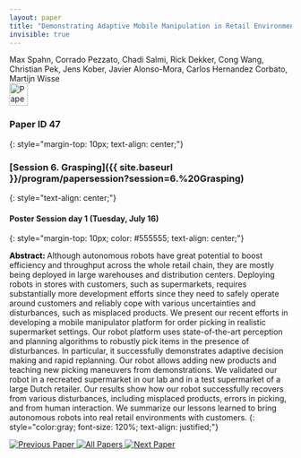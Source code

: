 ```yaml
---
layout: paper
title: "Demonstrating Adaptive Mobile Manipulation in Retail Environments"
invisible: true
---
```

<div class="paper-authors">
<div class="paper-author-box">
    <div class="paper-author-name">Max Spahn, Corrado Pezzato, Chadi Salmi, Rick Dekker, Cong Wang, Christian Pek, Jens Kober, Javier Alonso-Mora, Carlos Hernandez Corbato, Martijn Wisse</div>
    <div class="paper-author-uni"></div>
</div>

</div><div class="paper-pdf">
                <div> <a href="https://www.roboticsproceedings.org/rss20/p047.pdf"><img src="{{ site.baseurl }}/images/paper_link.png" alt="Paper Website" width = "33"  height = "40"/></a> </div>
                </div>

### Paper ID 47
{: style="margin-top: 10px; text-align: center;"}

### [Session 6. Grasping]({{ site.baseurl }}/program/papersession?session=6.%20Grasping)
{: style="text-align: center;"}

#### Poster Session day 1 (Tuesday, July 16)
{: style="margin-top: 10px; color: #555555; text-align: center;"}

<b style="color: black;">Abstract: </b>Although autonomous robots have great potential to
 boost efficiency and throughput across the whole retail chain, they
 are mostly being deployed in large warehouses and distribution
 centers. Deploying robots in stores with customers, such as supermarkets, requires substantially more development efforts since
 they need to safely operate around customers and reliably cope
 with various uncertainties and disturbances, such as misplaced
 products. We present our recent efforts in developing a mobile
 manipulator platform for order picking in realistic supermarket
 settings. Our robot platform uses state-of-the-art perception and
 planning algorithms to robustly pick items in the presence of
 disturbances. In particular, it successfully demonstrates adaptive
 decision making and rapid replanning. Our robot allows adding
 new products and teaching new picking maneuvers from demonstrations. We validated our robot in a recreated supermarket in
 our lab and in a test supermarket of a large Dutch retailer. Our
 results show how our robot successfully recovers from various
 disturbances, including misplaced products, errors in picking,
 and from human interaction. We summarize our lessons learned
 to bring autonomous robots into real retail environments with
 customers.
{: style="color:gray; font-size: 120%; text-align: justified;"}


<div class="paper-menu">
<a href="{{ site.baseurl }}/program/papers/046/"> <img src="{{ site.baseurl }}/images/previous_paper_icon.png" alt="Previous Paper" title="Previous Paper"/> </a>
<a href="{{ site.baseurl }}/program/papers"><img src="{{ site.baseurl }}/images/overview_icon.png" alt="All Papers" title="All Papers"/> </a>
<a href="{{ site.baseurl }}/program/papers/048/"> <img src="{{ site.baseurl }}/images/next_paper_icon.png" alt="Next Paper" title="Next Paper"/> </a>

</div>

